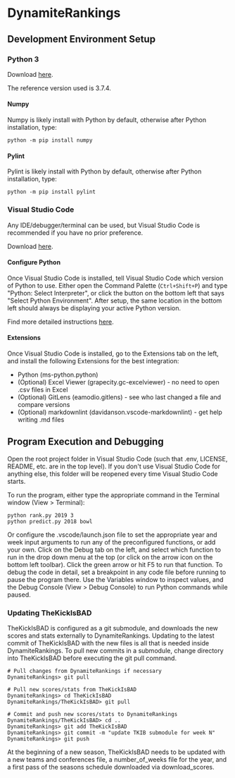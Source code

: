 # DynamiteRankings

## Development Environment Setup

### Python 3

Download [here](https://www.python.org/downloads/).

The reference version used is 3.7.4.

#### Numpy

Numpy is likely install with Python by default, otherwise after Python installation, type:

    python -m pip install numpy

#### Pylint

Pylint is likely install with Python by default, otherwise after Python installation, type:

    python -m pip install pylint

### Visual Studio Code

Any IDE/debugger/terminal can be used, but Visual Studio Code is recommended if you have no prior preference.

Download [here](https://code.visualstudio.com/download).

#### Configure Python

Once Visual Studio Code is installed, tell Visual Studio Code which version of Python to use. Either open the Command Palette (`Ctrl+Shift+P`) and type "Python: Select Interpreter", or click the button on the bottom left that says "Select Python Environment". After setup, the same location in the bottom left should always be displaying your active Python version.

Find more detailed instructions [here](https://code.visualstudio.com/docs/python/environments).

#### Extensions

Once Visual Studio Code is installed, go to the Extensions tab on the left, and install the following Extensions for the best integration:

- Python (ms-python.python)
- (Optional) Excel Viewer (grapecity.gc-excelviewer) - no need to open .csv files in Excel
- (Optional) GitLens (eamodio.gitlens) - see who last changed a file and compare versions
- (Optional) markdownlint (davidanson.vscode-markdownlint) - get help writing .md files

## Program Execution and Debugging

Open the root project folder in Visual Studio Code (such that .env, LICENSE, README, etc. are in the top level). If you don't use Visual Studio Code for anything else, this folder will be reopened every time Visual Studio Code starts.

To run the program, either type the appropriate command in the Terminal window (View > Terminal):

    python rank.py 2019 3
    python predict.py 2018 bowl

Or configure the .vscode/launch.json file to set the appropriate year and week input arguments to run any of the preconfigured functions, or add your own. Click on the Debug tab on the left, and select which function to run in the drop down menu at the top (or click on the arrow icon on the bottom left toolbar). Click the green arrow or hit F5 to run that function. To debug the code in detail, set a breakpoint in any code file before running to pause the program there. Use the Variables window to inspect values, and the Debug Console (View > Debug Console) to run Python commands while paused.

### Updating TheKickIsBAD

TheKickIsBAD is configured as a git submodule, and downloads the new scores and stats externally to DynamiteRankings. Updating to the latest commit of TheKickIsBAD with the new files is all that is needed inside DynamiteRankings. To pull new commits in a submodule, change directory into TheKickIsBAD before executing the git pull command.

    # Pull changes from DynamiteRankings if necessary
    DynamiteRankings> git pull

    # Pull new scores/stats from TheKickIsBAD
    DynamiteRankings> cd TheKickIsBAD
    DynamiteRankings/TheKickIsBAD> git pull

    # Commit and push new scores/stats to DynamiteRankings
    DynamiteRankings/TheKickIsBAD> cd ..
    DynamiteRankings> git add TheKickIsBAD
    DynamiteRankings> git commit -m "update TKIB submodule for week N"
    DynamiteRankings> git push

At the beginning of a new season, TheKickIsBAD needs to be updated with a new teams and conferences file, a number_of_weeks file for the year, and a first pass of the seasons schedule downloaded via download_scores.
